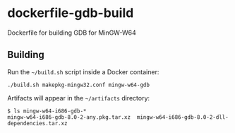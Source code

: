 # dockerfile-gdb-build
Dockerfile for building GDB for MinGW-W64

## Building
Run the `~/build.sh` script inside a Docker container:
```
./build.sh makepkg-mingw32.conf mingw-w64-gdb
```

Artifacts will appear in the `~/artifacts` directory:
```
$ ls mingw-w64-i686-gdb-*
mingw-w64-i686-gdb-8.0-2-any.pkg.tar.xz  mingw-w64-i686-gdb-8.0-2-dll-dependencies.tar.xz
```
